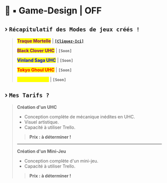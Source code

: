 # 🎨 ▪  Game-Design | OFF

## › `Récapitulatif des Modes de jeux créés !`

> <mark style="color:purple;">**Traque Mortelle**</mark> | [**`[Cliquez-Ici]`**](broken-reference)
>
> <mark style="color:purple;">**Black Clover UHC**</mark> | **`[Soon]`**
>
> <mark style="color:blue;">**Vinland Saga UHC**</mark> | **`[Soon]`**
>
> <mark style="color:red;">**Tokyo Ghoul UHC**</mark> | **`[Soon]`**
>
> <mark style="color:yellow;">**All Stars Arena**</mark> | **`[Soon]`**

## › `Mes Tarifs ?`

> **Création d'un UHC**
>
> * Conception complète de mécanique inédites en UHC.
> * Visuel artistique.
> * Capacité à utiliser Trello.
>
> > **Prix : à déterminer !**
>
> ***
>
>
>
> **Création d'un Mini-Jeu**
>
> * Conception complète d'un mini-jeu.
> * Capacité à utiliser Trello.
>
> > **Prix : à déterminer !**
